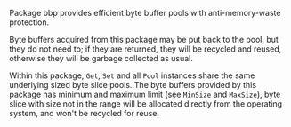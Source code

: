 Package bbp provides efficient byte buffer pools with anti-memory-waste protection.

Byte buffers acquired from this package may be put back to the pool, but they do not need to;
if they are returned, they will be recycled and reused, otherwise they will be garbage
collected as usual.

Within this package, `Get`, `Set` and all `Pool` instances share the same
underlying sized byte slice pools. The byte buffers provided by this package
has minimum and maximum limit (see `MinSize` and `MaxSize`),
byte slice with size not in the range will be allocated directly from the
operating system, and won't be recycled for reuse.

